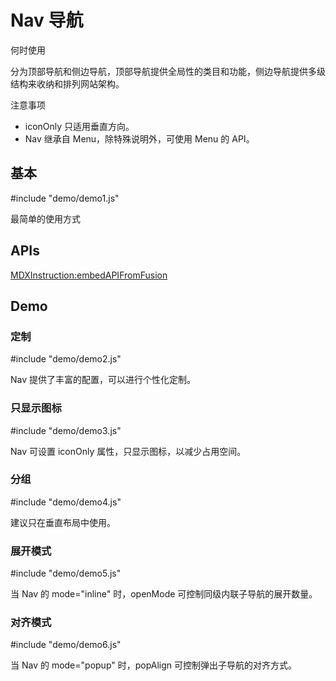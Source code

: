 # Nav 导航

何时使用

分为顶部导航和侧边导航，顶部导航提供全局性的类目和功能，侧边导航提供多级结构来收纳和排列网站架构。

注意事项

 * iconOnly 只适用垂直方向。
 * Nav 继承自 Menu，除特殊说明外，可使用 Menu 的 API。


## 基本

#include "demo/demo1.js"

最简单的使用方式

## APIs

[MDXInstruction:embedAPIFromFusion](https://github.com/alibaba-fusion/next/blob/master/docs/nav/index.md)

## Demo

### 定制

#include "demo/demo2.js"

Nav 提供了丰富的配置，可以进行个性化定制。

### 只显示图标

#include "demo/demo3.js"

Nav 可设置 iconOnly 属性，只显示图标，以减少占用空间。

### 分组

#include "demo/demo4.js"

建议只在垂直布局中使用。

### 展开模式

#include "demo/demo5.js"

当 Nav 的 mode="inline" 时，openMode 可控制同级内联子导航的展开数量。

### 对齐模式

#include "demo/demo6.js"

当 Nav 的 mode="popup" 时，popAlign 可控制弹出子导航的对齐方式。
